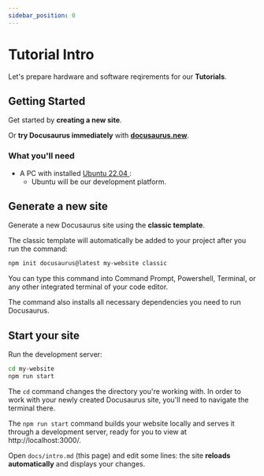 ```yaml
---
sidebar_position: 0
---
```


# Tutorial Intro

Let's prepare hardware and software reqirements for our **Tutorials**.

## Getting Started

Get started by **creating a new site**.


Or **try Docusaurus immediately** with **[docusaurus.new](https://docusaurus.new)**.

### What you'll need

- A PC with installed [ Ubuntu 22.04 ](https://nodejs.org/en/download/) :
  - Ubuntu will be our development platform.

## Generate a new site

Generate a new Docusaurus site using the **classic template**.

The classic template will automatically be added to your project after you run the command:

```bash
npm init docusaurus@latest my-website classic
```

You can type this command into Command Prompt, Powershell, Terminal, or any other integrated terminal of your code editor.

The command also installs all necessary dependencies you need to run Docusaurus.

## Start your site

Run the development server:

```bash
cd my-website
npm run start
```

The `cd` command changes the directory you're working with. In order to work with your newly created Docusaurus site, you'll need to navigate the terminal there.

The `npm run start` command builds your website locally and serves it through a development server, ready for you to view at http://localhost:3000/.

Open `docs/intro.md` (this page) and edit some lines: the site **reloads automatically** and displays your changes.

